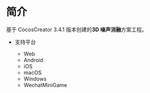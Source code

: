 
# 简介
基于 CocosCreator 3.4.1 版本创建的**3D 噪声消融**方案工程。


* 支持平台

    - Web
    - Android
    - iOS
    - macOS
    - Windows
    - WechatMiniGame